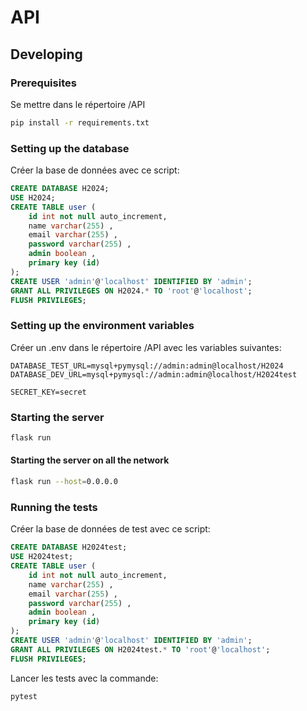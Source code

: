 # API

## Developing

### Prerequisites
Se mettre dans le répertoire /API
```bash
pip install -r requirements.txt
```

### Setting up the database
Créer la base de données avec ce script:
```sql
CREATE DATABASE H2024;
USE H2024;
CREATE TABLE user (
    id int not null auto_increment,
    name varchar(255) ,
    email varchar(255) ,
    password varchar(255) ,
    admin boolean ,
    primary key (id)
);
CREATE USER 'admin'@'localhost' IDENTIFIED BY 'admin';
GRANT ALL PRIVILEGES ON H2024.* TO 'root'@'localhost';
FLUSH PRIVILEGES;
```

### Setting up the environment variables
Créer un .env dans le répertoire /API avec les variables suivantes:
```env
DATABASE_TEST_URL=mysql+pymysql://admin:admin@localhost/H2024
DATABASE_DEV_URL=mysql+pymysql://admin:admin@localhost/H2024test

SECRET_KEY=secret
```

### Starting the server
```bash
flask run
```

#### Starting the server on all the network
```bash
flask run --host=0.0.0.0
```

### Running the tests

Créer la base de données de test avec ce script:
```sql
CREATE DATABASE H2024test;
USE H2024test;
CREATE TABLE user (
    id int not null auto_increment,
    name varchar(255) ,
    email varchar(255) ,
    password varchar(255) ,
    admin boolean ,
    primary key (id)
);
CREATE USER 'admin'@'localhost' IDENTIFIED BY 'admin';
GRANT ALL PRIVILEGES ON H2024test.* TO 'root'@'localhost';
FLUSH PRIVILEGES;
```

Lancer les tests avec la commande:
```bash
pytest
```

